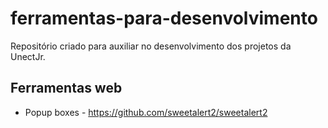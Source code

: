 # ferramentas-para-desenvolvimento
Repositório criado para auxiliar no desenvolvimento dos projetos da UnectJr.

## Ferramentas web
* Popup boxes - https://github.com/sweetalert2/sweetalert2
